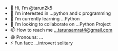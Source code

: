 - 👋 Hi, I’m @tarun2k5
- 👀 I’m interested in ...python and c programming 
- 🌱 I’m currently learning ...Python 
- 💞️ I’m looking to collaborate on ...Python Project 
- 📫 How to reach me ...tarunsamrat4@gmail.com
- 😄 Pronouns: ...
- ⚡ Fun fact: ...introvert solitary

<!---
tarun2k5/tarun2k5 is a ✨ special ✨ repository because its `README.md` (this file) appears on your GitHub profile.
You can click the Preview link to take a look at your changes.
--->
